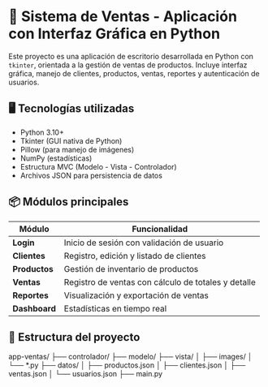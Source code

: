 # 🛒 Sistema de Ventas - Aplicación con Interfaz Gráfica en Python

Este proyecto es una aplicación de escritorio desarrollada en Python con `tkinter`, orientada a la gestión de ventas de productos. Incluye interfaz gráfica, manejo de clientes, productos, ventas, reportes y autenticación de usuarios.

## 🖥️ Tecnologías utilizadas

- Python 3.10+
- Tkinter (GUI nativa de Python)
- Pillow (para manejo de imágenes)
- NumPy (estadísticas)
- Estructura MVC (Modelo - Vista - Controlador)
- Archivos JSON para persistencia de datos

## 📦 Módulos principales

| Módulo     | Funcionalidad                                      |
|------------|-----------------------------------------------------|
| **Login**  | Inicio de sesión con validación de usuario          |
| **Clientes** | Registro, edición y listado de clientes           |
| **Productos** | Gestión de inventario de productos               |
| **Ventas** | Registro de ventas con cálculo de totales y detalle|
| **Reportes** | Visualización y exportación de ventas             |
| **Dashboard** | Estadísticas en tiempo real                      |

## 📁 Estructura del proyecto

app-ventas/
├── controlador/
├── modelo/
├── vista/
│ ├── images/
│ └── *.py
├── datos/
│ ├── productos.json
│ ├── clientes.json
│ ├── ventas.json
│ └── usuarios.json
├── main.py
